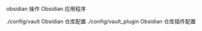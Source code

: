 obsidian 操作 Obsidian 应用程序

./config/vault        Obsidian 仓库配置
./config/vault_plugin Obsidian 仓库插件配置
